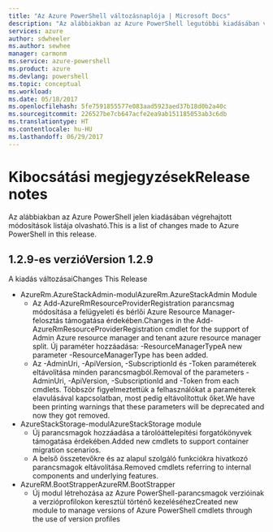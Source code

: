 ```yaml
---
title: "Az Azure PowerShell változásnaplója | Microsoft Docs"
description: "Az alábbiakban az Azure PowerShell legutóbbi kiadásában végrehajtott módosítások előzményei olvashatók."
services: azure
author: sdwheeler
ms.author: sewhee
manager: carmonm
ms.service: azure-powershell
ms.product: azure
ms.devlang: powershell
ms.topic: conceptual
ms.workload: 
ms.date: 05/18/2017
ms.openlocfilehash: 5fe7591855577e083aad5923aed37b18d0b2a40c
ms.sourcegitcommit: 226527be7cb647acfe2ea9ab151185053ab3c6db
ms.translationtype: HT
ms.contentlocale: hu-HU
ms.lasthandoff: 06/29/2017
---
```

# <span data-ttu-id="4431d-103">Kibocsátási megjegyzések</span><span class="sxs-lookup"><span data-stu-id="4431d-103">Release notes</span></span>
<a id="release-notes" class="xliff"></a>

<span data-ttu-id="4431d-104">Az alábbiakban az Azure PowerShell jelen kiadásában végrehajtott módosítások listája olvasható.</span><span class="sxs-lookup"><span data-stu-id="4431d-104">This is a list of changes made to Azure PowerShell in this release.</span></span>

## <span data-ttu-id="4431d-105">1.2.9-es verzió</span><span class="sxs-lookup"><span data-stu-id="4431d-105">Version 1.2.9</span></span>
<a id="version-129" class="xliff"></a>

<span data-ttu-id="4431d-106">A kiadás változásai</span><span class="sxs-lookup"><span data-stu-id="4431d-106">Changes This Release</span></span>

* <span data-ttu-id="4431d-107">AzureRm.AzureStackAdmin-modul</span><span class="sxs-lookup"><span data-stu-id="4431d-107">AzureRm.AzureStackAdmin Module</span></span>
    + <span data-ttu-id="4431d-108">Az Add-AzureRmResourceProviderRegistration parancsmag módosítása a felügyeleti és bérlői Azure Resource Manager-felosztás támogatása érdekében.</span><span class="sxs-lookup"><span data-stu-id="4431d-108">Changes in the Add-AzureRmResourceProviderRegistration cmdlet for the support of Admin Azure resource manager and tenant azure resource manager split.</span></span> <span data-ttu-id="4431d-109">Új paraméter hozzáadása: -ResourceManagerType</span><span class="sxs-lookup"><span data-stu-id="4431d-109">A new parameter -ResourceManagerType has been added.</span></span>
    + <span data-ttu-id="4431d-110">Az -AdminUri, -ApiVersion, -SubscriptionId és -Token paraméterek eltávolítása minden parancsmagból.</span><span class="sxs-lookup"><span data-stu-id="4431d-110">Removal of the parameters -AdminUri, -ApiVersion, -SubscriptionId and -Token from each cmdlets.</span></span> <span data-ttu-id="4431d-111">Többször figyelmeztettük a felhasználókat a paraméterek elavulásával kapcsolatban, most pedig eltávolítottuk őket.</span><span class="sxs-lookup"><span data-stu-id="4431d-111">We have been printing warnings that these parameters will be deprecated and now they got removed.</span></span>
* <span data-ttu-id="4431d-112">AzureStackStorage-modul</span><span class="sxs-lookup"><span data-stu-id="4431d-112">AzureStackStorage module</span></span>
    + <span data-ttu-id="4431d-113">Új parancsmagok hozzáadása a tárolóáttelepítési forgatókönyvek támogatása érdekében.</span><span class="sxs-lookup"><span data-stu-id="4431d-113">Added new cmdlets to support container migration scenarios.</span></span>
    + <span data-ttu-id="4431d-114">A belső összetevőkre és az alapul szolgáló funkciókra hivatkozó parancsmagok eltávolítása.</span><span class="sxs-lookup"><span data-stu-id="4431d-114">Removed cmdlets referring to internal components and underlying features.</span></span>
* <span data-ttu-id="4431d-115">AzureRM.BootStrapper</span><span class="sxs-lookup"><span data-stu-id="4431d-115">AzureRM.BootStrapper</span></span>
    + <span data-ttu-id="4431d-116">Új modul létrehozása az Azure PowerShell-parancsmagok verzióinak a verzióprofilokon keresztül történő kezeléséhez</span><span class="sxs-lookup"><span data-stu-id="4431d-116">Created new module to manage versions of Azure PowerShell cmdlets through the use of version profiles</span></span>